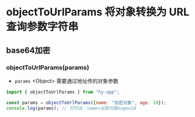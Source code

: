 # objectToUrlParams 将对象转换为 URL 查询参数字符串

## base64加密
### objectToUrlParams(params)
- `params` \<Object> 需要通过地址传的对象参数
```javascript
import { objectToUrlParams } from "hy-app";

const params = objectToUrlParams({name: "加密对象", age: 10});
console.log(params); // 打印出：name=加密对象&age=10
```